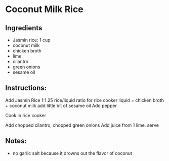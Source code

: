 Coconut Milk Rice
=================

Ingredients
-----------
- Jasmin rice: 1 cup
- coconut milk
- chicken broth
- lime
- cilantro
- green onions
- sesame oil

Instructions:
-------------

Add Jasmin Rice
1:1.25 rice/liquid ratio for rice cooker
liquid = chicken broth + coconut milk
add little bit of sesame oil
Add pepper

Cook in rice cooker

Add chopped cilantro, chopped green onions
Add juice from 1 lime.
serve

Notes:
------
- no garlic salt because it drowns out the flavor of coconut


